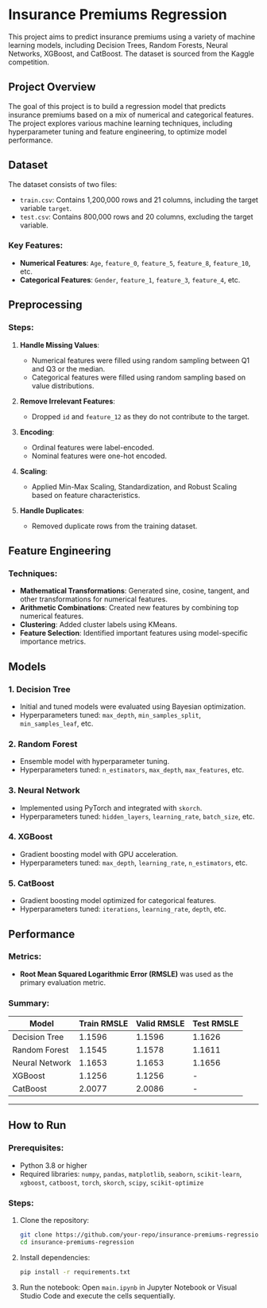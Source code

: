 # Insurance Premiums Regression

This project aims to predict insurance premiums using a variety of machine learning models, including Decision Trees, Random Forests, Neural Networks, XGBoost, and CatBoost. The dataset is sourced from the Kaggle competition.

## Project Overview

The goal of this project is to build a regression model that predicts insurance premiums based on a mix of numerical and categorical features. The project explores various machine learning techniques, including hyperparameter tuning and feature engineering, to optimize model performance.

## Dataset

The dataset consists of two files:
- `train.csv`: Contains 1,200,000 rows and 21 columns, including the target variable `target`.
- `test.csv`: Contains 800,000 rows and 20 columns, excluding the target variable.

### Key Features:
- **Numerical Features**: `Age`, `feature_0`, `feature_5`, `feature_8`, `feature_10`, etc.
- **Categorical Features**: `Gender`, `feature_1`, `feature_3`, `feature_4`, etc.

## Preprocessing

### Steps:
1. **Handle Missing Values**:
   - Numerical features were filled using random sampling between Q1 and Q3 or the median.
   - Categorical features were filled using random sampling based on value distributions.

2. **Remove Irrelevant Features**:
   - Dropped `id` and `feature_12` as they do not contribute to the target.

3. **Encoding**:
   - Ordinal features were label-encoded.
   - Nominal features were one-hot encoded.

4. **Scaling**:
   - Applied Min-Max Scaling, Standardization, and Robust Scaling based on feature characteristics.

5. **Handle Duplicates**:
   - Removed duplicate rows from the training dataset.

## Feature Engineering

### Techniques:
- **Mathematical Transformations**: Generated sine, cosine, tangent, and other transformations for numerical features.
- **Arithmetic Combinations**: Created new features by combining top numerical features.
- **Clustering**: Added cluster labels using KMeans.
- **Feature Selection**: Identified important features using model-specific importance metrics.

## Models

### 1. **Decision Tree**
- Initial and tuned models were evaluated using Bayesian optimization.
- Hyperparameters tuned: `max_depth`, `min_samples_split`, `min_samples_leaf`, etc.

### 2. **Random Forest**
- Ensemble model with hyperparameter tuning.
- Hyperparameters tuned: `n_estimators`, `max_depth`, `max_features`, etc.

### 3. **Neural Network**
- Implemented using PyTorch and integrated with `skorch`.
- Hyperparameters tuned: `hidden_layers`, `learning_rate`, `batch_size`, etc.

### 4. **XGBoost**
- Gradient boosting model with GPU acceleration.
- Hyperparameters tuned: `max_depth`, `learning_rate`, `n_estimators`, etc.

### 5. **CatBoost**
- Gradient boosting model optimized for categorical features.
- Hyperparameters tuned: `iterations`, `learning_rate`, `depth`, etc.


## Performance

### Metrics:
- **Root Mean Squared Logarithmic Error (RMSLE)** was used as the primary evaluation metric.

### Summary:
| Model          | Train RMSLE | Valid RMSLE | Test RMSLE |
|----------------|-------------|-------------|------------|
| Decision Tree  | 1.1596      | 1.1596      | 1.1626     |
| Random Forest  | 1.1545      | 1.1578      | 1.1611     |
| Neural Network | 1.1653      | 1.1653      | 1.1656     |
| XGBoost        | 1.1256      | 1.1256      | -          |
| CatBoost       | 2.0077      | 2.0086      | -          |

---

## How to Run

### Prerequisites:
- Python 3.8 or higher
- Required libraries: `numpy`, `pandas`, `matplotlib`, `seaborn`, `scikit-learn`, `xgboost`, `catboost`, `torch`, `skorch`, `scipy`, `scikit-optimize`

### Steps:
1. Clone the repository:
   ```bash
   git clone https://github.com/your-repo/insurance-premiums-regression.git
   cd insurance-premiums-regression
    ```

2. Install dependencies:
    ```bash
    pip install -r requirements.txt
    ```

3. Run the notebook: Open `main.ipynb` in Jupyter Notebook or Visual Studio Code and execute the cells sequentially.
